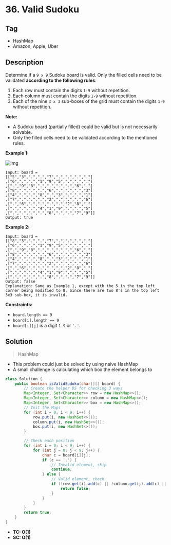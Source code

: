 # 36. Valid Sudoku

## Tag

- HashMap
- Amazon, Apple, Uber

## Description 

Determine if a `9 x 9` Sudoku board is valid. Only the filled cells need to be validated **according to the following rules**:

1. Each row must contain the digits `1-9` without repetition.
2. Each column must contain the digits `1-9` without repetition.
3. Each of the nine `3 x 3` sub-boxes of the grid must contain the digits `1-9` without repetition.

**Note:**

- A Sudoku board (partially filled) could be valid but is not necessarily solvable.
- Only the filled cells need to be validated according to the mentioned rules.

 

**Example 1:**

![img](https://upload.wikimedia.org/wikipedia/commons/thumb/f/ff/Sudoku-by-L2G-20050714.svg/250px-Sudoku-by-L2G-20050714.svg.png)

```
Input: board = 
[["5","3",".",".","7",".",".",".","."]
,["6",".",".","1","9","5",".",".","."]
,[".","9","8",".",".",".",".","6","."]
,["8",".",".",".","6",".",".",".","3"]
,["4",".",".","8",".","3",".",".","1"]
,["7",".",".",".","2",".",".",".","6"]
,[".","6",".",".",".",".","2","8","."]
,[".",".",".","4","1","9",".",".","5"]
,[".",".",".",".","8",".",".","7","9"]]
Output: true
```

**Example 2:**

```
Input: board = 
[["8","3",".",".","7",".",".",".","."]
,["6",".",".","1","9","5",".",".","."]
,[".","9","8",".",".",".",".","6","."]
,["8",".",".",".","6",".",".",".","3"]
,["4",".",".","8",".","3",".",".","1"]
,["7",".",".",".","2",".",".",".","6"]
,[".","6",".",".",".",".","2","8","."]
,[".",".",".","4","1","9",".",".","5"]
,[".",".",".",".","8",".",".","7","9"]]
Output: false
Explanation: Same as Example 1, except with the 5 in the top left corner being modified to 8. Since there are two 8's in the top left 3x3 sub-box, it is invalid.
```

**Constraints:**

- `board.length == 9`
- `board[i].length == 9`
- `board[i][j]` is a digit `1-9` or `'.'`.



## Solution

> HashMap

- This problem could just be solved by using naive HashMap
- A small challenge is calculating which box the element belongs to

```java
class Solution {
    public boolean isValidSudoku(char[][] board) {
        // Create the helper DS for checking 3 ways
        Map<Integer, Set<Character>> row = new HashMap<>();
        Map<Integer, Set<Character>> column = new HashMap<>();
        Map<Integer, Set<Character>> box = new HashMap<>();
        // Init the Maps
        for (int i = 0; i < 9; i++) {
            row.put(i, new HashSet<>());
            column.put(i, new HashSet<>());
            box.put(i, new HashSet<>());
        }

        // Check each position
        for (int i = 0; i < 9; i++) {
            for (int j = 0; j < 9; j++) {
                char c = board[i][j];
                if (c == '.') {
                    // Invalid element, skip
                    continue;
                } else {
                    // Valid element, check
                    if (!row.get(i).add(c) || !column.get(j).add(c) || !box.get(i / 3 * 3 + j / 3).add(c)) {
                        return false;
                    }
                }
            }
        }
        return true;
    }
}
```

- **TC: O(1)**
- **SC: O(1)**